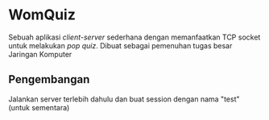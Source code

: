 # WomQuiz

Sebuah aplikasi _client-server_ sederhana dengan memanfaatkan TCP socket untuk melakukan _pop quiz_. Dibuat sebagai pemenuhan tugas besar Jaringan Komputer

## Pengembangan

Jalankan server terlebih dahulu dan buat session dengan nama "test" (untuk sementara)